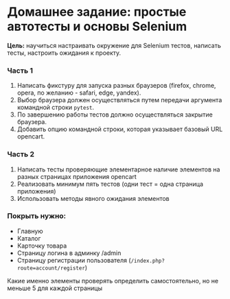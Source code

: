 # Домашнее задание: простые автотесты и основы Selenium

**Цель:**
научиться настраивать окружение для Selenium тестов, написать тесты, настроить ожидания к проекту.

### Часть 1
1) Написать фикстуру для запуска разных браузеров (firefox, chrome, opera, по желанию - safari, edge, yandex). 
2) Выбор браузера должен осуществляться путем передачи аргумента командной строки `pytest`. 
3) По завершению работы тестов должно осуществляться закрытие браузера.
4) Добавить опцию командной строки, которая указывает базовый URL opencart.

### Часть 2
1) Написать тесты проверяющие элементарное наличие элементов на разных страницах приложения opencart
2) Реализовать минимум пять тестов (одни тест = одна страница приложения)
3) Использовать методы явного ожидания элементов

### Покрыть нужно:
* Главную
* Каталог
* Карточку товара
* Страницу логина в админку /admin
* Страницу регистрации пользователя (`/index.php?route=account/register`)
  
Какие именно элементы проверять определить самостоятельно, но не меньше 5 для каждой страницы